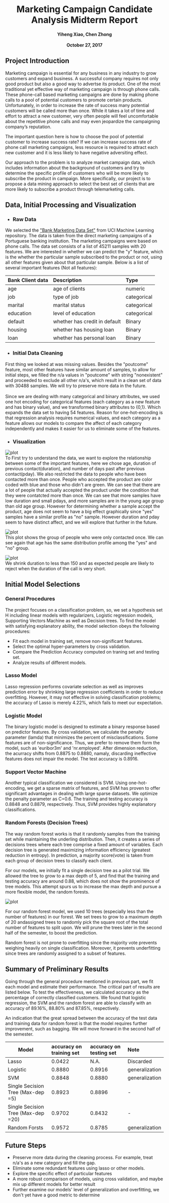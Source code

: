 <h1 align="center">
Marketing Campaign Candidate Analysis Midterm Report 
</h1>
<h4 align="center">
Yiheng Xiao, Chen Zhong <br><br>
October 27, 2017
</h4>

## Project Introduction
Marketing campaign is essential for any business in any industry to grow customers and expand business. A successful company requires not only good product but also a good way to advertse its product. One of the most traditional yet effective way of marketing campaign is through phone calls. These phone-call based marketing campaigns are done by making phone calls to a pool of potential customers to promote certain products. Unfortunately, in order to increase the rate of success many potential customers will be called more than once. While it takes a lot of time and effort to attract a new customer, very often people will feel uncomfortable about the repetitive phone calls and may even jeopardize the campaigning company’s reputation.

The important question here is how to choose the pool of potential customer to increase success rate? If we can increase 
success rate of phone call marketing campaigns, less resource is required to attract each new customer and it is less likely 
to have negative adversiting effect.

Our approach to the problem is to analyze market campaign data, which includes information about the background of customers and try to 
determine the specific profile of customers who will be more likely to subscribe the product in campaign. More specifically, our project is to propose a data mining approach to select the best set of clients that are more likely to subscribe a product through telemarketing calls. 

## Data, Initial Processing and Visualization
* ### Raw Data
We selected the ["Bank Marketing Data Set"](http://archive.ics.uci.edu/ml/datasets/Bank+Marketing) from UCI Machine Learning repository. The data is taken from the direct marketing campaigns of a Portuguese banking institution. The marketing campaigns were based on phone calls. The data set consists of a list of 45211 samples with 20 features. We are interested in whether we can predict the "y" feature, which is the whether the particular sample subscribed to the product or not, using all other features given about that particular sample. Below is a list of several important features (Not all features):

| Bank Client data   | Description      |Type|
|--------------------|:-----------------|:-----------------|
| age | age of clients  |numeric|
| job | type of job  |categorical|
| marital | marital status |categorical|
| education | level of education| categorical |
| default | whether has credit in default| Binary |
| housing | whether has housing loan| Binary |
| loan | whether has personal loan| Binary |


* ### Initial Data Cleaning
First thing we looked at was missing values. Besides the "poutcome" feature, most other features have similar amount of samples, to allow for initial steps, we filled the n/a values in "poutcome" with string "nonexistent" and proceeded to exclude all other n/a's, which result in a clean set of data with 30488 samples. We will try to preserve more data in the future. <br><br>
Since we are dealing with many categorical and binary attributes, we used one hot encoding for categorical features (each category as a new feature and has binary value), and we transformed binary attributes to {0,1}. Which expands the data set to having 54 features. Reason for one-hot-encoding is that regression analysis requires numerical values, and each category as a feature allows our models to compare the affect of each category independently and makes it easier for us to eliminate some of the features.

* ### Visualization
![plot](https://github.com/Johnzhong1468/MarketingCampaign/blob/master/3d_age_dur_pd.PNG)<br>
To First try to understand the data, we want to explore the relationship between some of the important features, here we chose age, duration of previous contact(duration), and number of days past after previous contact(pday). We also restricted the data to people who have been contacted more than once. People who accepted the product are color coded with blue and those who didn't are green. We can see that there are a lot of people that actually accepted the product under the condition that they were contatcted more than once. We can see that more samples have low duration and small pdays, and more samples are in the young age group than old age group. However for determining whether a sample accept the product, age does not seem to have a big effect graphically since "yes" samples have a similar profile as "no" sample. However duration and pday seem to have distinct affect, and we will explore that further in the future.

![plot](https://github.com/Johnzhong1468/MarketingCampaign/blob/master/age_dur_scatter.PNG)<br>
This plot shows the group of people who were only contacted once. We can see again that age has the same distribution profile among the "yes" and "no" group.

![plot](https://github.com/Johnzhong1468/MarketingCampaign/blob/master/age_dur_scat_shrt.PNG)<br>
We shrink duration to less than 150 and as expected people are likely to reject when the duration of the call is very short.

## Initial Model Selections
### General Procedures
The project focuses on a classification problem, so, we set a hypothesis set H including linear models with regularizers, Logistic regression models, Supporting Vectors Machine as well as Decision trees. To find the model with satisfying explanatory ability, the model selection obeys the following procedures:
* Fit each model in training set, remove non-significant features.
* Select the optimal hyper-parameters by cross validation.
* Compare the Prediction Accuracy computed on traning set and testing set.
* Analyze results of different models.

### Lasso Model
Lasso regression performs covariate selection as well as improves prediction error by shrinking large regression coefficients in order to reduce overfitting. However, it may not effective in solving classification problems; the accuracy of Lasso is merely 4.22%, which fails to meet our expectation.

### Logistic Model
The binary logistic model is designed to estimate a binary response based on predictor features. By cross validation, we calculate the penalty parameter (lamda) that minimizes the percent of misclassifications. Some features are of non-significance. Thus, we prefer to remove them form the model, such as 'euribor3m' and 'nr.employed'. After dimension reduction, the acurracy shifts from 0.8875 to 0.8880, namaly, discarding ineffective features does not impair the model. The test accuracy is 0.8916.

### Support Vector Machine
Another typical classification we considered is SVM. Using one-hot-encoding, we get a sparse matrix of features, and SVM  has proven to offer significant advantages in dealing with large sparse datasets. We optimize the penalty parameter as C=0.6. The training and testing accuracy is 0.8848 and 0.8879, respectively. Thus, SVM provides highly explanatory classifications.

### Random Forests (Decision Trees)
The way random forest works is that it randomly samples from the training set while maintaining the underling distribution. Then, it creates a series of decisions trees where each tree comprise a fixed amount of variables. Each decision tree is generated maximizing information efficiency (greatest reduction in entropy). In prediction, a majority score(vote) is taken from each group of decision trees to classify each client.

For our models, we initially fit a single decision tree as a pilot trial. We allowed the tree to grow to a max depth of 5, and find that the training and testing accuracy are around 0.88, which does not show the prominence of tree models. This attempt spurs us to increase the max depth and pursue a more flexible model, the random forests.

![plot](https://github.com/Johnzhong1468/MarketingCampaign/blob/master/tree.png)<br>

For our random forest model, we used 10 trees (especially less than the number of features) in our forest. We set trees to grow to a maximum depth of 20 andassigned trees to randomly pick the square root of the total number of features to split upon. We will prune the trees later in the second half of the semester, to boost the prediction. 

Random forest is not prone to overfitting since the majority vote prevents weighing heavily on single classification. Moreover, it prevents underfitting since trees are randomly assigned to a subset of features.

## Summary of Preliminary Results
Going through the general procedure mentioned in previous part, we fit each model and estimate their performance. The critical part of results are listed below. To test the effectiveness, we calculated accuracy as the percentage of correctly classified customers. We found that logistic regression, the SVM and the random forest are able to classify with an accuracy of 89.16%, 88.80% and 87.85%, respectively. 

An indication that the great spread between the accuracy of the test data and training data for random forest is that the model requires further improvement, such as bagging. We will move forward in the second half of the semester.


| Model   | accuracy on training set    | accuracy on testing set |Note|
|--------------------|:-----------------|:-----------------|:-----------------|
| Lasso | 0.0422 |N.A. | Discarded|
| Logistic | 0.8880 | 0.8916| generalization|
| SVM | 0.8848 | 0.8880|generalization|
| Single Secision Tree (Max-dep =5) |0.8923 |0.8896|-|
| Single Secision Tree (Max-dep =20) |0.9702 |0.8432|-|
| Random Forsts | 0.9572 | 0.8785|generalization|

## Future Steps
* Preserve more data during the cleaning process. For example, treat n/a's as a new category and fill the gap.
* Eliminate some redundant features using lasso or other models.
* Explore the specific effect of particular features
* A more robust comparison of models, using cross validation, and maybe mix up different models for better result
* Further examine our models' level of generalization and overfitting, we don't yet have a good metric to determine

> #### 
